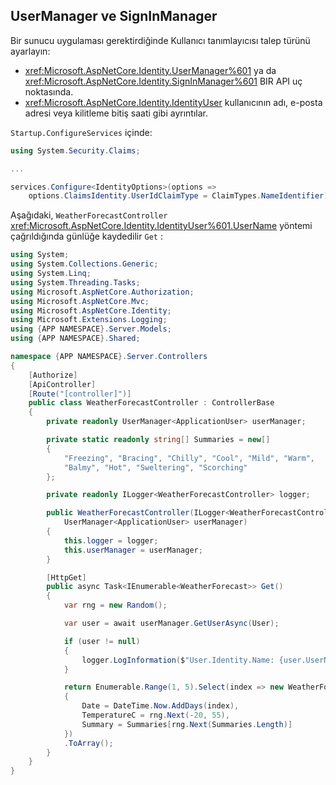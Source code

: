 ## <a name="usermanager-and-signinmanager"></a>UserManager ve SignInManager

Bir sunucu uygulaması gerektirdiğinde Kullanıcı tanımlayıcısı talep türünü ayarlayın:

* <xref:Microsoft.AspNetCore.Identity.UserManager%601> ya da <xref:Microsoft.AspNetCore.Identity.SignInManager%601> BIR API uç noktasında.
* <xref:Microsoft.AspNetCore.Identity.IdentityUser> kullanıcının adı, e-posta adresi veya kilitleme bitiş saati gibi ayrıntılar.

`Startup.ConfigureServices` içinde:

```csharp
using System.Security.Claims;

...

services.Configure<IdentityOptions>(options => 
    options.ClaimsIdentity.UserIdClaimType = ClaimTypes.NameIdentifier);
```

Aşağıdaki, `WeatherForecastController` <xref:Microsoft.AspNetCore.Identity.IdentityUser%601.UserName> yöntemi çağrıldığında günlüğe kaydedilir `Get` :

```csharp
using System;
using System.Collections.Generic;
using System.Linq;
using System.Threading.Tasks;
using Microsoft.AspNetCore.Authorization;
using Microsoft.AspNetCore.Mvc;
using Microsoft.AspNetCore.Identity;
using Microsoft.Extensions.Logging;
using {APP NAMESPACE}.Server.Models;
using {APP NAMESPACE}.Shared;

namespace {APP NAMESPACE}.Server.Controllers
{
    [Authorize]
    [ApiController]
    [Route("[controller]")]
    public class WeatherForecastController : ControllerBase
    {
        private readonly UserManager<ApplicationUser> userManager;

        private static readonly string[] Summaries = new[]
        {
            "Freezing", "Bracing", "Chilly", "Cool", "Mild", "Warm", 
            "Balmy", "Hot", "Sweltering", "Scorching"
        };

        private readonly ILogger<WeatherForecastController> logger;

        public WeatherForecastController(ILogger<WeatherForecastController> logger, 
            UserManager<ApplicationUser> userManager)
        {
            this.logger = logger;
            this.userManager = userManager;
        }

        [HttpGet]
        public async Task<IEnumerable<WeatherForecast>> Get()
        {
            var rng = new Random();

            var user = await userManager.GetUserAsync(User);

            if (user != null)
            {
                logger.LogInformation($"User.Identity.Name: {user.UserName}");
            }

            return Enumerable.Range(1, 5).Select(index => new WeatherForecast
            {
                Date = DateTime.Now.AddDays(index),
                TemperatureC = rng.Next(-20, 55),
                Summary = Summaries[rng.Next(Summaries.Length)]
            })
            .ToArray();
        }
    }
}
```
